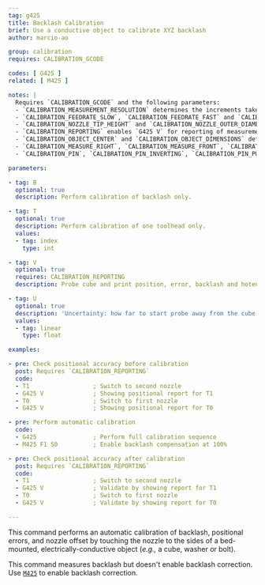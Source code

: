 ```yaml
---
tag: g425
title: Backlash Calibration
brief: Use a conductive object to calibrate XYZ backlash
author: marcio-ao

group: calibration
requires: CALIBRATION_GCODE

codes: [ G425 ]
related: [ M425 ]

notes: |
  Requires `CALIBRATION_GCODE` and the following parameters:
  - `CALIBRATION_MEASUREMENT_RESOLUTION` determines the increments taken in mm when performing measurements.
  - `CALIBRATION_FEEDRATE_SLOW`, `CALIBRATION_FEEDRATE_FAST` and `CALIBRATION_FEEDRATE_TRAVEL` determine the speed of motion during the calibration.
  - `CALIBRATION_NOZZLE_TIP_HEIGHT` and `CALIBRATION_NOZZLE_OUTER_DIAMETER` refer to the conical part of the nozzle tip.
  - `CALIBRATION_REPORTING` enables `G425 V` for reporting of measurements.
  - `CALIBRATION_OBJECT_CENTER` and `CALIBRATION_OBJECT_DIMENSIONS` define the true location and dimensions of a cube/bolt/washer mounted on the bed.
  - `CALIBRATION_MEASURE_RIGHT`, `CALIBRATION_MEASURE_FRONT`, `CALIBRATION_MEASURE_LEFT` and `CALIBRATION_MEASURE_BACK` define the usable touch points. Comment out any sides which are unreachable by the probe. For best results, all four sides should be reachable.
  - `CALIBRATION_PIN`, `CALIBRATION_PIN_INVERTING`, `CALIBRATION_PIN_PULLDOWN` and `CALIBRATION_PIN_PULLUP` configure the pin used for calibration. For example, if the nozzle is grounded, the calibation cube would be connected to a digital input pin with a pull-up enabled.

parameters:

- tag: B
  optional: true
  description: Perform calibration of backlash only.

- tag: T
  optional: true
  description: Perform calibration of one toolhead only.
  values:
  - tag: index
    type: int

- tag: V
  optional: true
  requires: CALIBRATION_REPORTING
  description: Probe cube and print position, error, backlash and hotend offset.

- tag: U
  optional: true
  description: 'Uncertainty: how far to start probe away from the cube (mm)'
  values:
  - tag: linear
    type: float

examples:

- pre: Check positional accuracy before calibration
  post: Requires `CALIBRATION_REPORTING`
  code:
  - T1                  ; Switch to second nozzle
  - G425 V              ; Showing positional report for T1
  - T0                  ; Switch to first nozzle
  - G425 V              ; Showing positional report for T0

- pre: Perform automatic calibration
  code:
  - G425                ; Perform full calibration sequence
  - M425 F1 S0          ; Enable backlash compensation at 100%

- pre: Check positional accuracy after calibration
  post: Requires `CALIBRATION_REPORTING`
  code:
  - T1                  ; Switch to second nozzle
  - G425 V              ; Validate by showing report for T1
  - T0                  ; Switch to first nozzle
  - G425 V              ; Validate by showing report for T0

---
```


This command performs an automatic calibration of backlash, positional errors, and nozzle offset by touching the nozzle to the sides of a bed-mounted, electrically-conductive object (_e.g.,_ a cube, washer or bolt).

This command measures backlash but doesn't enable backlash correction. Use [`M425`](/docs/gcode/M425.html) to enable backlash correction.
